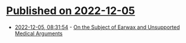 # [Published on 2022-12-05](index.md)

* [2022-12-05, 08:31:54](https://news.ycombinator.com/item?id=33862953) - [On the Subject of Earwax and Unsupported Medical Arguments](https://www.residentcontrarian.com/p/on-the-exciting-subject-of-earwax)

